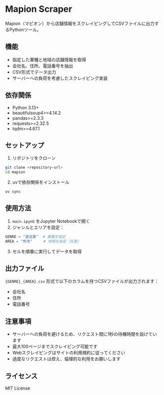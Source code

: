 # Mapion Scraper

Mapion（マピオン）から店舗情報をスクレイピングしてCSVファイルに出力するPythonツール。

## 機能

- 指定した業種と地域の店舗情報を取得
- 会社名、住所、電話番号を抽出
- CSV形式でデータ出力
- サーバーへの負荷を考慮したスクレイピング実装

## 依存関係

- Python 3.13+
- beautifulsoup4>=4.14.2
- pandas>=2.3.3
- requests>=2.32.5
- tqdm>=4.67.1

## セットアップ

1. リポジトリをクローン
```bash
git clone <repository-url>
cd mapion
```

2. uvで依存関係をインストール
```bash
uv sync
```

## 使用方法

1. `main.ipynb` をJupyter Notebookで開く
2. ジャンルとエリアを設定：
```python
GENRE = "運送業"  # 業種を指定
AREA = "熊本"     # 地域を指定（任意）
```

3. セルを順番に実行してデータを取得

## 出力ファイル

`{GENRE}_{AREA}.csv` 形式で以下のカラムを持つCSVファイルが出力されます：

- 会社名
- 住所
- 電話番号

## 注意事項

- サーバーへの負荷を避けるため、リクエスト間に1秒の待機時間を設けています
- 最大100ページまでスクレイピング可能です
- Webスクレイピングはサイトの利用規約に従ってください
- 過度なリクエストは控え、倫理的な利用をお願いします

## ライセンス

MIT License